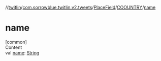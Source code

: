//[twitlin](../../../index.md)/[com.sorrowblue.twitlin.v2.tweets](../../index.md)/[PlaceField](../index.md)/[COOUNTRY](index.md)/[name](name.md)



# name  
[common]  
Content  
val [name](name.md): [String](https://kotlinlang.org/api/latest/jvm/stdlib/kotlin/-string/index.html)  



